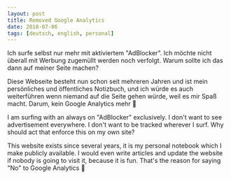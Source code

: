 ```yaml
---
layout: post
title: Removed Google Analytics
date: 2018-07-06
tags: [deutsch, english, personal]
---
```


Ich surfe selbst nur mehr mit aktiviertem "AdBlocker". Ich möchte nicht überall mit Werbung zugemüllt werden noch verfolgt. Warum sollte ich das dann auf meiner Seite machen?

Diese Webseite besteht nun schon seit mehreren Jahren und ist mein persönliches und öffentliches Notizbuch, und ich würde es auch weiterführen wenn niemand auf die Seite gehen würde, weil es mir Spaß macht.
Darum, kein Google Analytics mehr :metal:


I am surfing with an always on "AdBlocker" exclusively. I don't want to see advertisement everywhere. I don't want to be tracked wherever I surf. Why should act that enforce this on my own site?

This website exists since several years, it is my personal notebook which I make publicly available. I would even write articles and update the website if nobody is going to visit it, because it is fun.
That's the reason for saying "No" to Google Analytics :metal:
